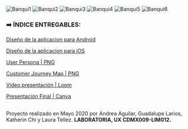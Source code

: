 ![Banqui1](https://user-images.githubusercontent.com/60905476/89360935-8a77dd00-d68f-11ea-80cb-367fed39c0bc.png)
![Banqui2](https://user-images.githubusercontent.com/60905476/89360772-09b8e100-d68f-11ea-90d9-96f85d9f3525.png)
![Banqui3](https://user-images.githubusercontent.com/60905476/89360803-1fc6a180-d68f-11ea-8762-ff164bb93245.png)
![Banqui4](https://user-images.githubusercontent.com/60905476/89360816-2e14bd80-d68f-11ea-8a23-e264949c7642.png)
![Banqui5](https://user-images.githubusercontent.com/60905476/89360862-4c7ab900-d68f-11ea-890a-a743a7ca3ae8.png)
![Banqui6](https://user-images.githubusercontent.com/60905476/89360881-5bfa0200-d68f-11ea-9b75-f3ea85aca0a8.png)

### :arrow_right:  ÍNDICE ENTREGABLES:

[Diseño de la aplicacion para Android](https://www.figma.com/proto/0P3axB67aepwxNtH2aY7cw/App-Financiera-Squad-3?node-id=1381%3A8497&scaling=scale-down)

[Diseño de la aplicacion para iOS](https://www.figma.com/proto/0P3axB67aepwxNtH2aY7cw/App-Financiera-Squad-3?node-id=1620%3A17917&scaling=scale-down) 

[User Persona | PNG](https://user-images.githubusercontent.com/60905476/89480521-320e1180-d75b-11ea-92ea-e029641da6d8.png)

[Customer Journey Map | PNG](https://user-images.githubusercontent.com/60905476/89480047-fa529a00-d759-11ea-91ec-b6c56be6feee.png)

[Video presentación | Loom](https://drive.google.com/file/d/1BZKINiQjqmkjdMTdvbq8Tkz-KWLXEy_A/view)

[Presentación Final | Canva](https://www.canva.com/design/DAD7ffAhf74/Zb6fUEJ58ZF7IVpnUgVGCA/view?utm_content=DAD7ffAhf74&utm_campaign=designshare&utm_medium=link&utm_source=sharebutton#6)


##


Proyecto realizado en Mayo 2020 por Andrea Aguilar, Guadalupe Larios, Katherin Chi y Laura Tellez.
**LABORATORIA, UX CDMX009-LIM012.**


